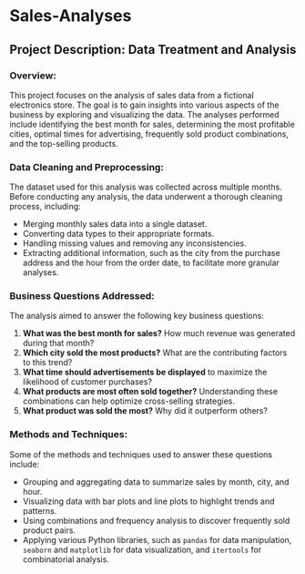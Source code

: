 # Sales-Analyses

## Project Description: Data Treatment and Analysis

### Overview:
This project focuses on the analysis of sales data from a fictional electronics store. The goal is to gain insights into various aspects of the business by exploring and visualizing the data. The analyses performed include identifying the best month for sales, determining the most profitable cities, optimal times for advertising, frequently sold product combinations, and the top-selling products.

### Data Cleaning and Preprocessing:
The dataset used for this analysis was collected across multiple months. Before conducting any analysis, the data underwent a thorough cleaning process, including:
- Merging monthly sales data into a single dataset.
- Converting data types to their appropriate formats.
- Handling missing values and removing any inconsistencies.
- Extracting additional information, such as the city from the purchase address and the hour from the order date, to facilitate more granular analyses.

### Business Questions Addressed:
The analysis aimed to answer the following key business questions:
1. **What was the best month for sales?** How much revenue was generated during that month?
2. **Which city sold the most products?** What are the contributing factors to this trend?
3. **What time should advertisements be displayed** to maximize the likelihood of customer purchases?
4. **What products are most often sold together?** Understanding these combinations can help optimize cross-selling strategies.
5. **What product was sold the most?** Why did it outperform others?

### Methods and Techniques:
Some of the methods and techniques used to answer these questions include:
- Grouping and aggregating data to summarize sales by month, city, and hour.
- Visualizing data with bar plots and line plots to highlight trends and patterns.
- Using combinations and frequency analysis to discover frequently sold product pairs.
- Applying various Python libraries, such as `pandas` for data manipulation, `seaborn` and `matplotlib` for data visualization, and `itertools` for combinatorial analysis.
